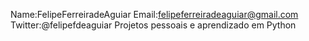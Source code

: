 Name:FelipeFerreiradeAguiar
Email:felipeferreiradeaguiar@gmail.com
Twitter:@felipefdeaguiar
Projetos pessoais e aprendizado em Python